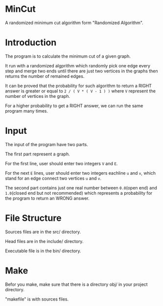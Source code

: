 # MinCut
A randomized minimum cut algorithm form "Randomized Algorithm".

# Introduction

The program is to calculate the minimum cut of a given graph.

It run with a randomized algprithm which randomly pick one edge every step and merge two ends until there are just two vertices in the graphs then returns the number of remained edges.

It can be proved that the probability for such algorithm to return a RIGHT answer is greater or equal to `2 / ( V * ( V - 1 ) )` where `V` represent the number of vertices in the graph.

For a higher probability to get a RIGHT answer, we can run the same program many times.

# Input

The input of the program have two parts.

The first part represent a graph.

For the first line, user should enter two integers `V` and `E`.

For the next `E` lines, user should enter two integers eachline `u` and `v`, which stand for an edge connect two vertices `u` and `v`.

The second part contains just one real number between `0.0`(open end) and `1.0`(closed end but not recommended) which represents a probability for the program to return an WRONG answer.

# File Structure

Sources files are in the src/ directory.

Head files are in the include/ directory.

Executable file is in the bin/ directory.

# Make

Befor you make, make sure that there is a directory obj/ in your project directory.

"makefile" is with sources files.
